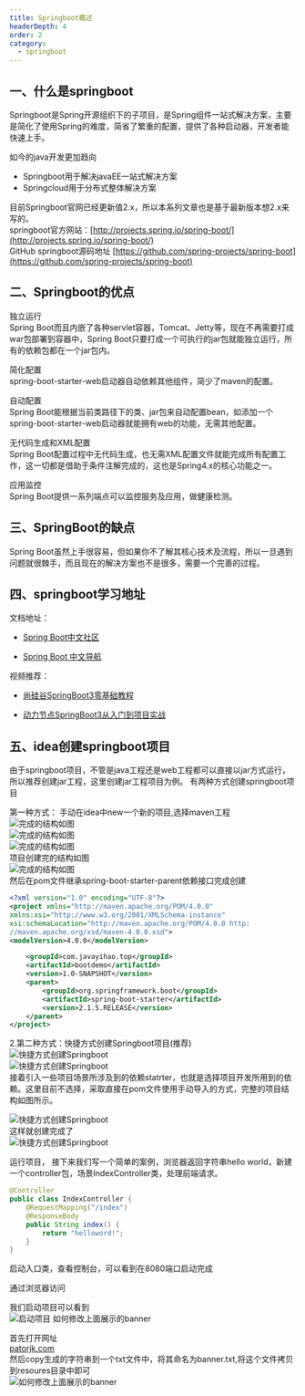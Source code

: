 ```yaml
---
title: Springboot概述
headerDepth: 4
order: 2
category:
  - springboot
---
```


## 一、什么是springboot
Springboot是Spring开源组织下的子项目，是Spring组件一站式解决方案，主要是简化了使用Spring的难度，简省了繁重的配置，提供了各种启动器，开发者能快速上手。

如今的java开发更加趋向

* Springboot用于解决javaEE一站式解决方案
* Springcloud用于分布式整体解决方案

目前Springboot官网已经更新值2.x，所以本系列文章也是基于最新版本想2.x来写的。  
springboot官方网站：[http://projects.spring.io/spring-boot/](http://projects.spring.io/spring-boot/)  
GitHub springboot源码地址 [https://github.com/spring-projects/spring-boot](https://github.com/spring-projects/spring-boot)

## 二、Springboot的优点
独立运行  
Spring Boot而且内嵌了各种servlet容器，Tomcat、Jetty等，现在不再需要打成war包部署到容器中，Spring Boot只要打成一个可执行的jar包就能独立运行，所有的依赖包都在一个jar包内。

简化配置  
spring-boot-starter-web启动器自动依赖其他组件，简少了maven的配置。

自动配置  
Spring Boot能根据当前类路径下的类、jar包来自动配置bean，如添加一个spring-boot-starter-web启动器就能拥有web的功能，无需其他配置。

无代码生成和XML配置  
Spring Boot配置过程中无代码生成，也无需XML配置文件就能完成所有配置工作，这一切都是借助于条件注解完成的，这也是Spring4.x的核心功能之一。

应用监控  
Spring Boot提供一系列端点可以监控服务及应用，做健康检测。

## 三、SpringBoot的缺点
Spring Boot虽然上手很容易，但如果你不了解其核心技术及流程，所以一旦遇到问题就很棘手，而且现在的解决方案也不是很多，需要一个完善的过程。

## 四、springboot学习地址
文档地址：

* [Spring Boot中文社区](https://springboot.io/)

* [Spring Boot 中文导航](http://springboot.fun/)

视频推荐：

* [尚硅谷SpringBoot3零基础教程](https://www.bilibili.com/video/BV1Es4y1q7Bf/?vd_source=f795d6b757455528005051cfa124da7f)

* [动力节点SpringBoot3从入门到项目实战](https://www.bilibili.com/video/BV1Km4y1k7bn)

## 五、idea创建springboot项目
由于springboot项目，不管是java工程还是web工程都可以直接以jar方式运行，所以推荐创建jar工程，这里创建jar工程项目为例。
有两种方式创建springboot项目 

第一种方式：
手动在idea中new一个新的项目,选择maven工程  
![完成的结构如图](https://codelearning-9gtr246hb9b78416-1316243198.tcloudbaseapp.com/pic/springboot/springbootgaishu1.png)  
![完成的结构如图](https://codelearning-9gtr246hb9b78416-1316243198.tcloudbaseapp.com/pic/springboot/springbootgaishu2.png)  
![完成的结构如图](https://codelearning-9gtr246hb9b78416-1316243198.tcloudbaseapp.com/pic/springboot/springbootgaishu3.png)   
项目创建完的结构如图  
![完成的结构如图](https://codelearning-9gtr246hb9b78416-1316243198.tcloudbaseapp.com/pic/springboot/springbootgaishu4.png)  
然后在pom文件继承spring-boot-starter-parent依赖接口完成创建
```xml
<?xml version="1.0" encoding="UTF-8"?>
<project xmlns="http://maven.apache.org/POM/4.0.0"
xmlns:xsi="http://www.w3.org/2001/XMLSchema-instance"
xsi:schemaLocation="http://maven.apache.org/POM/4.0.0 http:
//maven.apache.org/xsd/maven-4.0.0.xsd">
<modelVersion>4.0.0</modelVersion>

    <groupId>com.javayihao.top</groupId>
    <artifactId>bootdemo</artifactId>
    <version>1.0-SNAPSHOT</version>
    <parent>
        <groupId>org.springframework.boot</groupId>
        <artifactId>spring-boot-starter</artifactId>
        <version>2.1.5.RELEASE</version>
    </parent>
</project>
```
2.第二种方式：快捷方式创建Springboot项目(推荐)  
![快捷方式创建Springboot](https://codelearning-9gtr246hb9b78416-1316243198.tcloudbaseapp.com/pic/springboot/springbootgaishu5.png)  
![快捷方式创建Springboot](https://codelearning-9gtr246hb9b78416-1316243198.tcloudbaseapp.com/pic/springboot/springbootgaishu7.png)    
接着引入一些项目场景所涉及到的依赖statrter，也就是选择项目开发所用到的依赖。这里目前不选择，采取直接在pom文件使用手动导入的方式，完整的项目结构如图所示。
 
![快捷方式创建Springboot](https://codelearning-9gtr246hb9b78416-1316243198.tcloudbaseapp.com/pic/springboot/springbootgaishu8.png)  
这样就创建完成了  
![快捷方式创建Springboot](https://codelearning-9gtr246hb9b78416-1316243198.tcloudbaseapp.com/pic/springboot/springbootgaishu9.png)

运行项目，
接下来我们写一个简单的案例，浏览器返回字符串hello world，新建一个controller包，场景IndexController类，处理前端请求。
```java
@Controller
public class IndexController {
    @RequestMapping("/index")
    @ResponseBody
    public String index() {
        return "helloword!";
    }
}
```

启动入口类，查看控制台，可以看到在8080端口启动完成

通过浏览器访问

我们启动项目可以看到  
![启动项目](https://codelearning-9gtr246hb9b78416-1316243198.tcloudbaseapp.com/pic/springboot/springbootgaishu10.png)
如何修改上面展示的banner

首先打开网址  
[patorjk.com](http://patorjk.com/software/taag/#p=display&h=3&v=3#f=4Max&t=qf%20Sping%20Boor)  
然后copy生成的字符串到一个txt文件中，将其命名为banner.txt,将这个文件拷贝到resoures目录中即可  
![如何修改上面展示的banner](https://codelearning-9gtr246hb9b78416-1316243198.tcloudbaseapp.com/pic/springboot/springbootgaishu11.png)